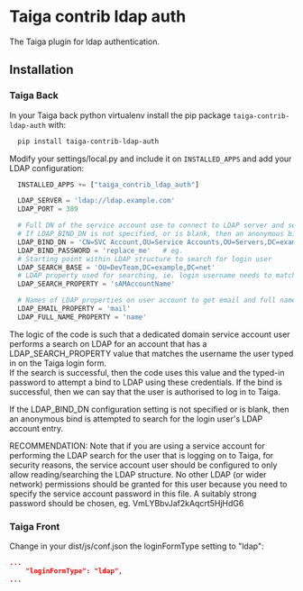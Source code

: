 Taiga contrib ldap auth
=======================

The Taiga plugin for ldap authentication.

Installation
------------

### Taiga Back

In your Taiga back python virtualenv install the pip package
`taiga-contrib-ldap-auth` with:

```bash
  pip install taiga-contrib-ldap-auth
```

Modify your settings/local.py and include it on `INSTALLED_APPS` and add your
LDAP configuration:

```python
  INSTALLED_APPS += ["taiga_contrib_ldap_auth"]

  LDAP_SERVER = 'ldap://ldap.example.com'
  LDAP_PORT = 389

  # Full DN of the service account use to connect to LDAP server and search for login user's account entry
  # If LDAP_BIND_DN is not specified, or is blank, then an anonymous bind is attempated
  LDAP_BIND_DN = 'CN=SVC Account,OU=Service Accounts,OU=Servers,DC=example,DC=com'
  LDAP_BIND_PASSWORD = 'replace_me'   # eg.
  # Starting point within LDAP structure to search for login user
  LDAP_SEARCH_BASE = 'OU=DevTeam,DC=example,DC=net'
  # LDAP property used for searching, ie. login username needs to match value in sAMAccountName property in LDAP
  LDAP_SEARCH_PROPERTY = 'sAMAccountName'

  # Names of LDAP properties on user account to get email and full name
  LDAP_EMAIL_PROPERTY = 'mail'
  LDAP_FULL_NAME_PROPERTY = 'name'
```

The logic of the code is such that a dedicated domain service account user performs a search on LDAP for an account that has a LDAP_SEARCH_PROPERTY value that matches the username the user typed in on the Taiga login form.  
If the search is successful, then the code uses this value and the typed-in password to attempt a bind to LDAP using these credentials.
If the bind is successful, then we can say that the user is authorised to log in to Taiga.

If the LDAP_BIND_DN configuration setting is not specified or is blank, then an anonymous bind is attempted to search for the login user's LDAP account entry.


RECOMMENDATION: Note that if you are using a service account for performing the LDAP search for the user that is logging on to Taiga, for security reasons, the service account user should be configured to only allow reading/searching the LDAP structure. No other LDAP (or wider network) permissions should be granted for this user because you need to specify the service account password in this file.
A suitably strong password should be chosen, eg. VmLYBbvJaf2kAqcrt5HjHdG6



### Taiga Front

Change in your dist/js/conf.json the loginFormType setting to "ldap":

```json
...
    "loginFormType": "ldap",
...
```

